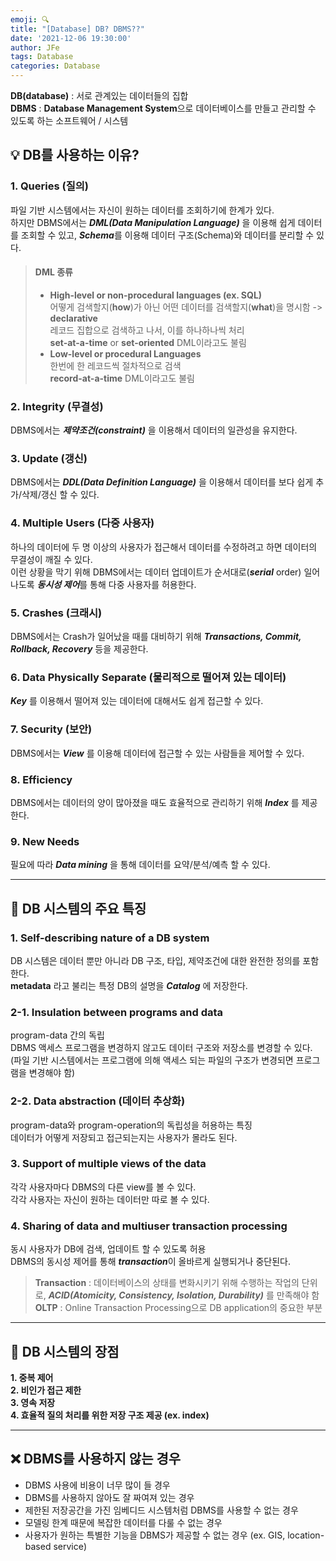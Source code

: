 ```yaml
---
emoji: 🔍
title: "[Database] DB? DBMS??"
date: '2021-12-06 19:30:00'
author: JFe
tags: Database
categories: Database
---
```


**DB(database)** : 서로 관계있는 데이터들의 집합  
**DBMS** : **Database Management System**으로 데이터베이스를 만들고 관리할 수 있도록 하는 소프트웨어 / 시스템  

## 💡 DB를 사용하는 이유?

### 1. Queries (질의)
파일 기반 시스템에서는 자신이 원하는 데이터를 조회하기에 한계가 있다.  
하지만 DBMS에서는 ***DML(Data Manipulation Language)*** 을 이용해 쉽게 데이터를 조회할 수 있고, ***Schema***를 이용해 데이터 구조(Schema)와 데이터를 분리할 수 있다.  
> #### DML 종류  
> - **High-level or non-procedural languages (ex. SQL)**  
>   어떻게 검색할지(**how**)가 아닌 어떤 데이터를 검색할지(**what**)을 명시함 -> **declarative**  
>   레코드 집합으로 검색하고 나서, 이를 하나하나씩 처리  
>   **set-at-a-time** or **set-oriented** DML이라고도 불림  
> - **Low-level or procedural Languages**  
>   한번에 한 레코드씩 절차적으로 검색  
>   **record-at-a-time** DML이라고도 불림  

### 2. Integrity (무결성)
DBMS에서는 ***제약조건(constraint)*** 을 이용해서 데이터의 일관성을 유지한다.  

### 3. Update (갱신)
DBMS에서는 ***DDL(Data Definition Language)*** 을 이용해서 데이터를 보다 쉽게 추가/삭제/갱신 할 수 있다.  

### 4. Multiple Users (다중 사용자)
하나의 데이터에 두 명 이상의 사용자가 접근해서 데이터를 수정하려고 하면 데이터의 무결성이 깨질 수 있다.  
이런 상황을 막기 위해 DBMS에서는 데이터 업데이트가 순서대로(***serial*** order) 일어나도록 ***동시성 제어***를 통해 다중 사용자를 허용한다.  

### 5. Crashes (크래시)
DBMS에서는 Crash가 일어났을 때를 대비하기 위해 ***Transactions, Commit, Rollback, Recovery*** 등을 제공한다.  

### 6. Data Physically Separate (물리적으로 떨어져 있는 데이터)
 ***Key*** 를 이용해서 떨어져 있는 데이터에 대해서도 쉽게 접근할 수 있다.  

### 7. Security (보안)
DBMS에서는 ***View*** 를 이용해 데이터에 접근할 수 있는 사람들을 제어할 수 있다.  

### 8. Efficiency
DBMS에서는 데이터의 양이 많아졌을 때도 효율적으로 관리하기 위해 ***Index*** 를 제공한다.  

### 9. New Needs
필요에 따라 ***Data mining*** 을 통해 데이터를 요약/분석/예측 할 수 있다.  

---

## 📌 DB 시스템의 주요 특징

### 1. Self-describing nature of a DB system
DB 시스템은 데이터 뿐만 아니라 DB 구조, 타입, 제약조건에 대한 완전한 정의를 포함한다.  
**metadata** 라고 불리는 특정 DB의 설명을 ***Catalog*** 에 저장한다.  

### 2-1. Insulation between programs and data
program-data 간의 독립  
DBMS 액세스 프로그램을 변경하지 않고도 데이터 구조와 저장소를 변경할 수 있다.  
(파일 기반 시스템에서는 프로그램에 의해 액세스 되는 파일의 구조가 변경되면 프로그램을 변경해야 함)  

### 2-2. Data abstraction (데이터 추상화)
program-data와 program-operation의 독립성을 허용하는 특징  
데이터가 어떻게 저장되고 접근되는지는 사용자가 몰라도 된다.  

### 3. Support of multiple views of the data
각각 사용자마다 DBMS의 다른 view를 볼 수 있다.  
각각 사용자는 자신이 원하는 데이터만 따로 볼 수 있다.  

### 4. Sharing of data and multiuser transaction processing
동시 사용자가 DB에 검색, 업데이트 할 수 있도록 허용  
DBMS의 동시성 제어를 통해 ***transaction***이 올바르게 실행되거나 중단된다.  
> **Transaction** : 데이터베이스의 상태를 변화시키기 위해 수행하는 작업의 단위로, ***ACID(Atomicity, Consistency, Isolation, Durability)*** 를 만족해야 함  
> **OLTP** : Online Transaction Processing으로 DB application의 중요한 부분  

---

## 🎯 DB 시스템의 장점

**1. 중복 제어**  
**2. 비인가 접근 제한**  
**3. 영속 저장**  
**4. 효율적 질의 처리를 위한 저장 구조 제공 (ex. index)**  

---

## ❌ DBMS를 사용하지 않는 경우

- DBMS 사용에 비용이 너무 많이 들 경우  
- DBMS를 사용하지 않아도 잘 짜여져 있는 경우  
- 제한된 저장공간을 가진 임베디드 시스템처럼 DBMS를 사용할 수 없는 경우  
- 모델링 한계 때문에 복잡한 데이터를 다룰 수 없는 경우  
- 사용자가 원하는 특별한 기능을 DBMS가 제공할 수 없는 경우 (ex. GIS, location-based service)  


```toc
```